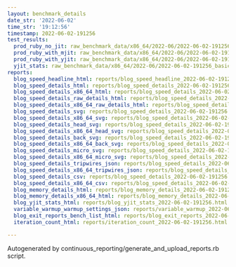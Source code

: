 ```yaml
---
layout: benchmark_details
date_str: '2022-06-02'
time_str: '19:12:56'
timestamp: 2022-06-02-191256
test_results:
  prod_ruby_no_jit: raw_benchmark_data/x86_64/2022-06/2022-06-02-191256_basic_benchmark_prod_ruby_no_jit.json
  prod_ruby_with_mjit: raw_benchmark_data/x86_64/2022-06/2022-06-02-191256_basic_benchmark_prod_ruby_with_mjit.json
  prod_ruby_with_yjit: raw_benchmark_data/x86_64/2022-06/2022-06-02-191256_basic_benchmark_prod_ruby_with_yjit.json
  yjit_stats: raw_benchmark_data/x86_64/2022-06/2022-06-02-191256_basic_benchmark_yjit_stats.json
reports:
  blog_speed_headline_html: reports/blog_speed_headline_2022-06-02-191256.html
  blog_speed_details_html: reports/blog_speed_details_2022-06-02-191256.html
  blog_speed_details_x86_64_html: reports/blog_speed_details_2022-06-02-191256.x86_64.html
  blog_speed_details_raw_details_html: reports/blog_speed_details_2022-06-02-191256.raw_details.html
  blog_speed_details_x86_64_raw_details_html: reports/blog_speed_details_2022-06-02-191256.x86_64.raw_details.html
  blog_speed_details_svg: reports/blog_speed_details_2022-06-02-191256.svg
  blog_speed_details_x86_64_svg: reports/blog_speed_details_2022-06-02-191256.x86_64.svg
  blog_speed_details_head_svg: reports/blog_speed_details_2022-06-02-191256.head.svg
  blog_speed_details_x86_64_head_svg: reports/blog_speed_details_2022-06-02-191256.x86_64.head.svg
  blog_speed_details_back_svg: reports/blog_speed_details_2022-06-02-191256.back.svg
  blog_speed_details_x86_64_back_svg: reports/blog_speed_details_2022-06-02-191256.x86_64.back.svg
  blog_speed_details_micro_svg: reports/blog_speed_details_2022-06-02-191256.micro.svg
  blog_speed_details_x86_64_micro_svg: reports/blog_speed_details_2022-06-02-191256.x86_64.micro.svg
  blog_speed_details_tripwires_json: reports/blog_speed_details_2022-06-02-191256.tripwires.json
  blog_speed_details_x86_64_tripwires_json: reports/blog_speed_details_2022-06-02-191256.x86_64.tripwires.json
  blog_speed_details_csv: reports/blog_speed_details_2022-06-02-191256.csv
  blog_speed_details_x86_64_csv: reports/blog_speed_details_2022-06-02-191256.x86_64.csv
  blog_memory_details_html: reports/blog_memory_details_2022-06-02-191256.html
  blog_memory_details_x86_64_html: reports/blog_memory_details_2022-06-02-191256.x86_64.html
  blog_yjit_stats_html: reports/blog_yjit_stats_2022-06-02-191256.html
  variable_warmup_warmup_settings_json: reports/variable_warmup_2022-06-02-191256.warmup_settings.json
  blog_exit_reports_bench_list_html: reports/blog_exit_reports_2022-06-02-191256.bench_list.html
  iteration_count_html: reports/iteration_count_2022-06-02-191256.html

---
```

Autogenerated by continuous_reporting/generate_and_upload_reports.rb script.
